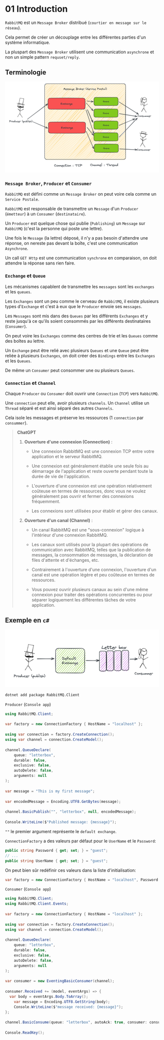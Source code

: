 # 01 Introduction

`RabbitMQ` est un `Message Broker` distribué (`courtier en message sur le réseau`).

Cela permet de créer un découplage entre les différentes parties d'un système informatique.

La pluspart des `Message Broker` utilisent une communication `asynchrone` et non un simple pattern `requset/reply`. 

## Terminologie

<img src="assets/terminologie-rabbit-mq-producer-co%20summer.png" alt="terminologie-rabbit-mq-producer-co summer" />



### `Message Broker`, `Producer` et `Consumer`

`RabbitMQ` est défini comme un `Message Broker` on peut voire cela comme un `Service Postale`.

`RabbitMQ` est responsable de transmettre un `Message` d'un `Producer` (`émetteur`) à un `Consumer` (`destinataire`).

Un `Producer` est quelque chose qui publie (`Publishing`) un `Message` sur `RabbitMQ` (c'est la personne qui poste une lettre).

Une fois le `Message` (la lettre) déposé, il n'y a pas besoin d'attendre une réponse, on nereste pas devant la boîte, c'est une communication `Asynchrone`.

Un call `GET Http` est une communication `synchrone` en comparaison, on doit attendre la réponse sans rien faire.



### `Exchange` et `Queue`

Les mécanismes capablent de transmettre les `messages` sont les `exchanges` et les `queues`.

Les `Exchanges` sont un peu comme le cerveau de `RabbitMQ`, il existe plusieurs types d'`Exchange` et c'est à eux que le `Producer` envoie ses `messages`.

Les `Messages` sont mis dans des `Queues` par les différents `Exchanges` et y reste jusqu'à ce qu'ils soient consommés par les différents destinataires (`Consumer`).

On peut voire les `Exchanges` comme des centres de trie et les `Queues` comme des boîtes au lettre.

Un `Exchange` peut être relié avec plusieurs `Queues` et une `Queue` peut être reliée à plusieurs `Exchanges`, on doit créer des `Bindings` entre les `Exchanges` et les `Queues`.

De même un `Consumer` peut consommer une ou plusieurs `Queues`.



### `Connection` et `Channel`

Chaque `Producer` ou `Consumer` doit ouvrir une `Connection` (`TCP`) vers `RabbitMQ`.

Une `connection` peut elle, avoir plusieurs `channels`. Un `Channel` utilise un `Thread` séparé et est ainsi séparé des autres `Channels`.

Cela isole les messages et préserve les ressources (1 `connection` par `consummer`).

> **ChatGPT**
>
> 1. **Ouverture d'une connexion (Connection)** :
>
>    - Une connexion RabbitMQ est une connexion TCP entre votre application et le serveur RabbitMQ.
>
>    - Une connexion est généralement établie une seule fois au démarrage de l'application et reste ouverte pendant toute la durée de vie de l'application.
>
>    - L'ouverture d'une connexion est une opération relativement coûteuse en termes de ressources, donc vous ne voulez généralement pas ouvrir et fermer des connexions fréquemment.
>
>    - Les connexions sont utilisées pour établir et gérer des canaux.
>
> 2. **Ouverture d'un canal (Channel)** :
>
>    - Un canal RabbitMQ est une "sous-connexion" logique à l'intérieur d'une connexion RabbitMQ.
>
>    - Les canaux sont utilisés pour la plupart des opérations de communication avec RabbitMQ, telles que la publication de messages, la consommation de messages, la déclaration de files d'attente et d'échanges, etc.
>
>    - Contrairement à l'ouverture d'une connexion, l'ouverture d'un canal est une opération légère et peu coûteuse en termes de ressources.
>
>    - Vous pouvez ouvrir plusieurs canaux au sein d'une même connexion pour traiter des opérations concurrentes ou pour séparer logiquement les différentes tâches de votre application.

## Exemple en `c#`

<img src="assets/default-simple-example-rabbit-mq.png" alt="default-simple-example-rabbit-mq" />

```bash
dotnet add package RabbitMQ.Client
```



`Producer` (`Console app`)

```cs
using RabbitMQ.Client;

var factory = new ConnectionFactory { HostName = "localhost" };

using var connection = factory.CreateConnection();
using var channel = connection.CreateModel();

channel.QueueDeclare(
	queue: "letterbox",
    durable: false,
    exclusive: false,
    autoDelete: false,
    arguments: null
);

var message = "This is my first message";

var encodedMessage = Encoding.UTF8.GetBytes(message);

channel.BasicPublish("", "letterbox", null, encodedMessage);

Console.WriteLine($"Published message: {message}");
```

`""` le premier argument représente le `default exchange`.

`ConnectionFactory` a des valeurs par défaut pour le `UserName` et le `Password`:

```cs
public string Password { get; set; } = "guest";
// ...
public string UserName { get; set; } = "guest";
```

On peut bien sûr redéfinir ces valeurs dans la liste d'initialisation:

```cs
var factory = new ConnectionFactory { HostName = "localhost", Password = "huk@r99_", UserName = "hukar" };
```





`Consumer` (`Console app`)

```cs
using RabbitMQ.Client;
using RabbitMQ.Client.Events;

var factory = new ConnectionFactory { HostName = "localhost" };

using var connection = factory.CreateConnection();
using var channel = connection.CreateModel();

channel.QueueDeclare(
	queue: "letterbox",
    durable: false,
    exclusive: false,
    autoDelete: false,
    arguments: null
);

var consumer = new EventingBasicConsumer(channel);

consumer.Received += (model, eventArgs) => {
  var body = eventArgs.Body.ToArray();
    var message = Encoding.UTF8.GetString(body);
    Console.WriteLine($"message received: {message}");
};

channel.BasicConsume(queue: "letterbox", autoAck: true, consumer: consumer);

Console.ReadKey();
```

